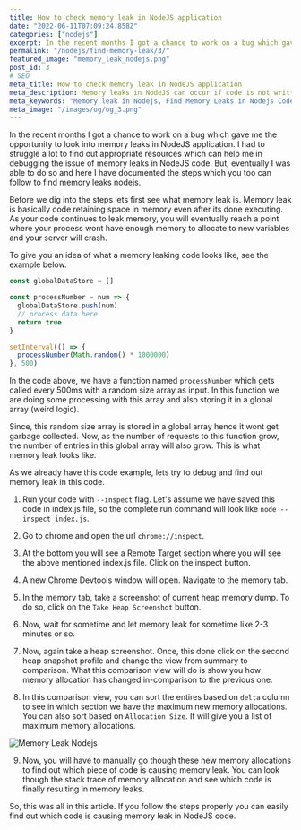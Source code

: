 ```yaml
---
title: How to check memory leak in NodeJS application
date: "2022-06-11T07:09:24.858Z"
categories: ["nodejs"]
excerpt: In the recent months I got a chance to work on a bug which gave me the opportunity to look into memory leaks in NodeJS application. Memory leaks can be very difficult to identify and the process can be tricky. This guide is written to simplify the process for anyone trying to find out memory leaks in Nodejs.
permalink: "/nodejs/find-memory-leak/3/"
featured_image: "memory_leak_nodejs.png"
post_id: 3
# SEO
meta_title: How to check memory leak in NodeJS application
meta_description: Memory leaks in NodeJS can occur if code is not written properly. If your application has a memory leaks, the follow the steps to find out memory leaks in NodeJS code.
meta_keywords: "Memory leak in Nodejs, Find Memory Leaks in Nodejs Code, Memory Leaks in Nodejs Code, How to find out memory leak in Nodejs code"
meta_image: "/images/og/og_3.png"
---
```


In the recent months I got a chance to work on a bug which gave me the opportunity to look into memory leaks in NodeJS application. I had to struggle a lot to find out appropriate resources which can help me in debugging the issue of memory leaks in NodeJS code. But, eventually I was able to do so and here I have documented the steps which you too can follow to find memory leaks nodejs.

Before we dig into the steps lets first see what memory leak is. Memory leak is basically code retaining space in memory even after its done executing. As your code continues to leak memory, you will eventually reach a point where your process wont have enough memory to allocate to new variables and your server will crash.

To give you an idea of what a memory leaking code looks like, see the example below.

```javascript
const globalDataStore = []

const processNumber = num => {
  globalDataStore.push(num)
  // process data here
  return true
}

setInterval(() => {
  processNumber(Math.random() * 1000000)
}, 500)
```

<!--ADSENSE-->

In the code above, we have a function named `processNumber` which gets called every 500ms with a random size array as input. In this function we are doing some processing with this array and also storing it in a global array (weird logic).

Since, this random size array is stored in a global array hence it wont get garbage collected. Now, as the number of requests to this function grow, the number of entries in this global array will also grow. This is what memory leak looks like.

As we already have this code example, lets try to debug and find out memory leak in this code.

1. Run your code with `--inspect` flag. Let's assume we have saved this code in index.js file, so the complete run command will look like `node --inspect index.js`.

2. Go to chrome and open the url `chrome://inspect`.

3. At the bottom you will see a Remote Target section where you will see the above mentioned index.js file. Click on the inspect button.

4. A new Chrome Devtools window will open. Navigate to the memory tab.

5. In the memory tab, take a screenshot of current heap memory dump. To do so, click on the `Take Heap Screenshot` button.

6. Now, wait for sometime and let memory leak for sometime like 2-3 minutes or so.

7. Now, again take a heap screenshot. Once, this done click on the second heap snapshot profile and change the view from summary to comparison. What this comparison view will do is show you how memory allocation has changed in-comparison to the previous one.

8. In this comparison view, you can sort the entires based on `delta` column to see in which section we have the maximum new memory allocations. You can also sort based on `Allocation Size`. It will give you a list of maximum memory allocations.

![Memory Leak Nodejs](/images/memory-leak-devtools.png)

9. Now, you will have to manually go though these new memory allocations to find out which piece of code is causing memory leak. You can look though the stack trace of memory allocation and see which code is finally resulting in memory leaks.

<!--ADSENSE-->

So, this was all in this article. If you follow the steps properly you can easily find out which code is causing memory leak in NodeJS code.
